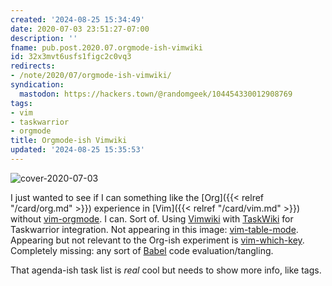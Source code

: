```yaml
---
created: '2024-08-25 15:34:49'
date: 2020-07-03 23:51:27-07:00
description: ''
fname: pub.post.2020.07.orgmode-ish-vimwiki
id: 32x3mvt6usfs1figc2c0vq3
redirects:
- /note/2020/07/orgmode-ish-vimwiki/
syndication:
  mastodon: https://hackers.town/@randomgeek/104454330012908769
tags:
- vim
- taskwarrior
- orgmode
title: Orgmode-ish Vimwiki
updated: '2024-08-25 15:35:53'
---
```


![cover-2020-07-03](assets/img/2020/cover-2020-07-03.png)

I just wanted to see if I can something like the [Org]({{< relref "/card/org.md" >}}) experience in [Vim]({{< relref "/card/vim.md" >}}) without [vim-orgmode](https://github.com/jceb/vim-orgmode). I can. Sort of. Using [Vimwiki](https://vimwiki.github.io/) with [TaskWiki](https://github.com/tbabej/taskwiki) for Taskwarrior integration. Not appearing in this image: [vim-table-mode](https://github.com/dhruvasagar/vim-table-mode). Appearing but not relevant to the Org-ish experiment is [vim-which-key](https://github.com/liuchengxu/vim-which-key). Completely missing: any sort of [Babel](https://orgmode.org/worg/org-contrib/babel/intro.html) code evaluation/tangling.

That agenda-ish task list is *real* cool but needs to show more info, like tags.